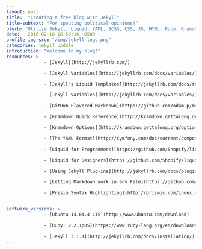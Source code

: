 ```yaml
---
layout: post
title:  "Creating a free blog with Jekyll"
title-subtext: "For spouting political opinions!"
blurb: "Utilize Jekyll, Liquid, YAML, SCSS, CSS, JS, HTML, Ruby, Kramdown, Markdown, Github-Pages, and many more buzzwords to create a static website. "
date:   2016-02-16 18:58:16 -0500
profile-img-src: "/img/jekyll-logo.png"
categories: jekyll update
introduction: "Welcome to my blog!"
resources: >
              - [Jekyll](http://jekyllrb.com/)

              - [Jekyll Variables](http://jekyllrb.com/docs/variables/)

              - [Jekyll's Liquid Templates](http://jekyllrb.com/docs/templates/)

              - [Jekyll Variables](http://jekyllrb.com/docs/variables/)

              - [GitHub Flavored Markdown](https://github.com/adam-p/markdown-here/wiki/Markdown-Cheatsheet)

              - [Kramdown Quick Reference](http://kramdown.gettalong.org/quickref.html)

              - [Kramdown Options](http://kramdown.gettalong.org/options.html)

              - [The YAML Format](http://symfony.com/doc/current/components/yaml/yaml_format.html)  

              - [Liquid for Programmers](https://github.com/Shopify/liquid/wiki/Liquid-for-Programmers)

              - [Liquid for Designers](https://github.com/Shopify/liquid/wiki/Liquid-for-Designers)

              - [Using Jekyll Plug-ins](http://jekyllrb.com/docs/plugins/)

              - [Letting Markdown work in any File](https://github.com/imathis/jekyll-markdown-block)

              - [Prisim Syntax Highlighting](http://prismjs.com/index.html)


software_versions: >
              - [Ubuntu 14.04.4 LTS](http://www.ubuntu.com/download)

              - [Ruby: 2.2.1p85](https://www.ruby-lang.org/en/downloads/)

              - [Jekyll 3.1.1](http://jekyllrb.com/docs/installation/)
---
```



<!-- Required first line cannot be in a liquid Template due to Jekyll 'tag was never closed' bug
 bug info:: http://blog.slaks.net/2013-08-09/jekyll-tag-was-never-closed/
-->
